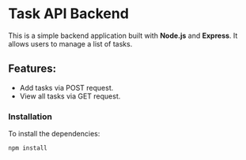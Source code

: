 # Task API Backend

This is a simple backend application built with **Node.js** and **Express**. It allows users to manage a list of tasks. 

## Features:
- Add tasks via POST request.
- View all tasks via GET request.

### Installation

To install the dependencies:

```bash
npm install
